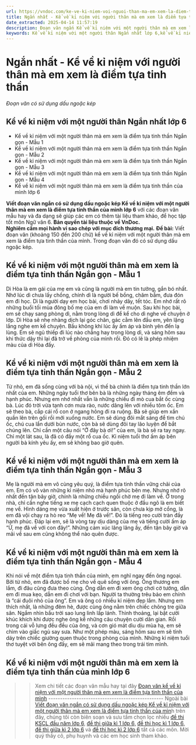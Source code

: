 ```yaml
---
url: https://vndoc.com/ke-ve-ki-niem-voi-nguoi-than-ma-em-xem-la-diem-tua-tinh-than-ngan-gon-256237
title: Ngắn nhất - Kể về kỉ niệm với người thân mà em xem là điểm tựa tinh thần - Đoạn văn có sử dụng dấu ngoặc kép - VnDoc.com
date_extracted: 2025-04-14 11:57:19
description: Đoạn văn ngắn Kể về kỉ niệm với một người thân mà em xem là điểm tựa tinh thần của mình có sử dụng dấu ngoặc kép được biên soạn nhằm giúp các em HS đạt kết quả tốt trong quá trình làm bài tập và học tập môn Ngữ văn lớp 6.
keywords: Kể về kỉ niệm với một người thân Ngắn nhất lớp 6,kể về kỉ niệm với người thân mà em xem là điểm tựa tinh thần ngắn nhất,kể về kỉ niệm với người thân mà em xem là điểm tựa tinh thần ngắn gọn,viết đoạn văn ngắn kể về kỉ niệm với người thân mà em xem là điểm tựa tinh thần,đoạn văn kể về kỉ niệm với một người thân mà em xem là điểm tựa tinh thần của mình,viết đoạn văn kể về kỉ niệm với một người thân mà em xem là điểm tựa tinh thần của mình
---
```


# Ngắn nhất - Kể về kỉ niệm với người thân mà em xem là điểm tựa tinh thần
 _Đoạn văn có sử dụng dấu ngoặc kép_
## **Kể về kỉ niệm với một người thân Ngắn nhất lớp 6**
  * Kể về kỉ niệm với một người thân mà em xem là điểm tựa tinh thần Ngắn gọn - Mẫu 1
  * Kể về kỉ niệm với một người thân mà em xem là điểm tựa tinh thần Ngắn gọn - Mẫu 2
  * Kể về kỉ niệm với một người thân mà em xem là điểm tựa tinh thần Ngắn gọn - Mẫu 3
  * Kể về kỉ niệm với một người thân mà em xem là điểm tựa tinh thần Ngắn gọn - Mẫu 4
  * Kể về kỉ niệm với một người thân mà em xem là điểm tựa tinh thần của mình lớp 6 

**Viết đoạn văn ngắn có sử dụng dấu ngoặc kép Kể về kỉ niệm với một người thân mà em xem là điểm tựa tinh thần của mình lớp 6** với các đoạn văn mẫu hay và đa dạng sẽ giúp các em có thêm tài liệu tham khảo, để học tập tốt môn Ngữ văn 6.
**Bản quyền tài liệu thuộc về VnDoc.  
Nghiêm cấm mọi hành vi sao chép với mục đích thương mại.**
**Đề bài:** Viết đoạn văn \(khoảng 150 đến 200 chữ\) kể về kỉ niệm với một người thân mà em xem là điểm tựa tinh thần của mình. Trong đoạn văn đó có sử dụng dấu ngoặc kép. 
## **Kể về kỉ niệm với một người thân mà em xem là điểm tựa tinh thần Ngắn gọn - Mẫu 1**
Dì Hòa là em gái của mẹ em và cũng là người mà em tin tưởng, gắn bó nhất. Nhớ lúc dì chưa lấy chồng, chính dì là người bế bồng, chăm bẵm, đưa đón em đi học. Dì là người dạy em học bài, chơi nhảy dây, tết tóc. Em nhớ rất rõ những buổi tối mùa đông bố mẹ của em đi làm về muộn. Sau khi học bài, em sẽ chạy sang phòng dì, nằm trong lòng dì để kể cho dì nghe về chuyện ở lớp. Dì Hòa sẽ nhẹ nhàng dịch lại góc chăn, gác cằm lên đầu em, yên lặng lắng nghe em kể chuyện. Bầu không khí lúc ấy ấm áp và bình yên đến lạ lùng. Em sẽ ngủ thiếp đi lúc nào chẳng hay trong lòng dì, và sáng hôm sau khi thức dậy thì lại đã trở về phòng của mình rồi. Đó có lẽ là phép nhiệm màu của dì Hòa đấy.
## **Kể về kỉ niệm với một người thân mà em xem là điểm tựa tinh thần Ngắn gọn - Mẫu 2**
Từ nhỏ, em đã sống cùng với bà nội, vì thế bà chính là điểm tựa tinh thần lớn nhất của em. Những ngày tuổi thơ bên bà là những ngày tháng êm đềm và hạnh phúc. Nhưng em nhớ nhất vẫn là những chiều đi mò cua bắt ốc cùng bà. Lúc đó trời vừa tạnh cơn mưa rào, nước dâng lên với nhiều tôm ốc. Em sẽ theo bà, cắp cái rổ con ở ngang hông đi ra ruộng. Bà sẽ giúp em xắn quần lên trên gối rồi mới xuống nước. Em sẽ dùng đôi mắt sáng để tìm chú ốc, chú cua lẩn dưới bùn nước, còn bà sẽ dùng đôi tay lão luyện để bắt chúng lên. Chỉ cần một câu nói “Ở đây bà ơi\!” của em, là bà sẽ ra tay ngay. Chỉ một lát sau, là đã có đầy một rổ cua ốc. Kỉ niệm tuổi thơ ấm áp bên người bà kính yêu ấy, em sẽ không bao giờ quên.
## **Kể về kỉ niệm với một người thân mà em xem là điểm tựa tinh thần Ngắn gọn - Mẫu 3**
Mẹ là người mà em vô cùng yêu quý, là điểm tựa tinh thần vững chãi của em. Em có vô vàn những kỉ niệm nhỏ mà hạnh phúc bên mẹ. Nhưng nhớ rõ nhất đến tận bây giờ, chính là những chiều ngồi chờ mẹ đi làm về. Ở trong nhà, chỉ cần nghe tiếng xe mẹ cạch cạch quen thuộc ở đầu ngõ là em biết mẹ về. Hình dáng mẹ vừa xuất hiện ở trước sân, còn chưa kịp mở cổng, là em đã vội chạy ra hò reo “Mẹ về\! Mẹ đã về\!”. Đó là tiếng reo cười tràn đầy hạnh phúc. Đáp lại em, sẽ là vòng tay dịu dàng của mẹ và tiếng cười ấm áp “Ừ, mẹ đã về với con đây\!”. Những cảm xúc lâng lâng ấy, đến tận bây giờ và mãi về sau em cũng không thể nào quên được.
## **Kể về kỉ niệm với một người thân mà em xem là điểm tựa tinh thần Ngắn gọn - Mẫu 4**
Khi nói về một điểm tựa tinh thần của mình, em nghĩ ngay đến ông ngoại. Bởi từ nhỏ, em đã được bố mẹ cho về quê sống với ông. Ông thương em lắm, đi đâu cũng đưa theo cùng. Ông dẫn em đi xem ông chơi cờ tướng, dẫn em đi mua kẹo, dẫn em đi chơi với bạn. Người ta thường trêu bảo em chính là “cái đuôi nhỏ của ông”. Em và ông có nhiều kỉ niệm đẹp lắm. Nhưng em thích nhất, là những đêm hè, được cùng ông nằm trên chiếc chõng tre giữa sân. Ngắm nhìn bầu trời sao lung linh lấp lánh. Thỉnh thoảng, lại bật cười khúc khích khi được nghe ông kể những câu chuyện cười dân gian. Rồi trong cái vỗ lưng đều đều của ông, và cơn gió mát dìu dịu mùa hạ, em sẽ chìm vào giấc ngủ say sưa. Như một phép màu, sáng hôm sau em sẽ tỉnh dáy trên chiếc giường quen thuộc trong phòng của mình. Những kỉ niệm tuổi thơ tuyệt vời bên ông đấy, em sẽ mãi mang theo trong trái tim mình.
## **Kể về kỉ niệm với một người thân mà em xem là điểm tựa tinh thần của mình lớp 6**
>> Xem chi tiết các đoạn văn mẫu hay tại đây [Đoạn văn kể về kỉ niệm với một người thân mà em xem là điểm tựa tinh thần của mình](<https://vndoc.com/doan-van-ke-ve-ki-niem-voi-mot-nguoi-than-ma-em-xem-la-diem-tua-tinh-than-cua-minh-254083>)
\-------------------------------------------------
Ngoài bài [Viết đoạn văn ngắn có sử dụng dấu ngoặc kép Kể về kỉ niệm với một người thân mà em xem là điểm tựa tinh thần của mìn](<https://vndoc.com/ke-ve-ki-niem-voi-nguoi-than-ma-em-xem-la-diem-tua-tinh-than-ngan-gon-256237>)h trên đây, chúng tôi còn biên soạn và sưu tầm chọn lọc nhiều [đề thi KSCL đầu năm lớp 6](<https://vndoc.com/khao-sat-chat-luong-dau-nam-lop6>), [đề thi giữa kì 1 lớp 6,](<https://vndoc.com/de-thi-giua-ki-1-lop6>) [đề thi học kì 1 lớp 6,](<https://vndoc.com/de-thi-hoc-ki-1-lop6>) [đề thi giữa kì 2 lớp 6](<https://vndoc.com/de-thi-giua-ki-2-lop6>) và [đề thi học kì 2 lớp 6](<https://vndoc.com/de-thi-hoc-ki-2-lop6>) tất cả các môn. Mời quý thầy cô, phụ huynh và các em học sinh tham khảo.
